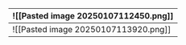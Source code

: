 | ![[Pasted image 20250107112450.png]] |
| ------------------------------------ |
| ![[Pasted image 20250107113920.png]] |
